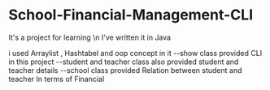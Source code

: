 # School-Financial-Management-CLI
It's a  project for learning \n
I've written it in Java

i used Arraylist , Hashtabel and oop concept in it 
--show class provided CLI in this project 
--student and teacher class also provided student and teacher details 
--school class provided Relation between student and teacher  In terms of Financial
